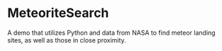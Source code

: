 # MeteoriteSearch
A demo that utilizes Python and data from NASA to find meteor landing sites, as well as those in close proximity.
